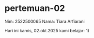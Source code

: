 # pertemuan-02
Nim: 2522500065 
Nama: Tiara Arfiarani

Hari ini kamis, 02.okt.2025 kami belajar: 
1)  